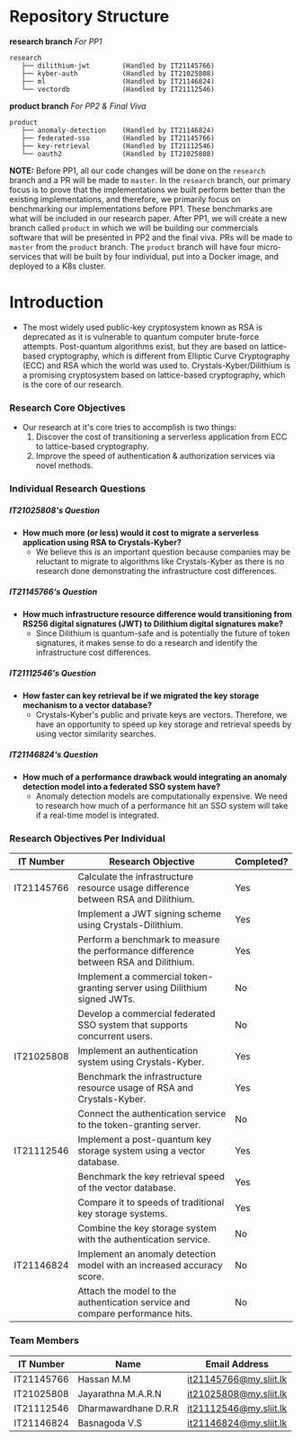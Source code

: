 # Repository Structure
**research branch**     *For PP1*
```
research
   ├── dilithium-jwt        (Handled by IT21145766)
   ├── kyber-auth           (Handled by IT21025808)
   ├── ml                   (Handled by IT21146824)
   └── vectordb             (Handled by IT21112546)
```

**product branch**            *For PP2 & Final Viva*
```
product
   ├── anomaly-detection    (Handled by IT21146824)
   ├── federated-sso        (Handled by IT21145766)
   ├── key-retrieval        (Handled by IT21112546)
   └── oauth2               (Handled by IT21025808)
```

**NOTE:** Before PP1, all our code changes will be done on the `research` branch and a PR will be made to `master`. In the `research` branch, our primary focus is to prove that the implementations we built perform better than the existing implementations, and therefore, we primarily focus on benchmarking our implementations before PP1. These benchmarks are what will be included in our research paper.
After PP1, we will create a new branch called `product` in which we will be building our commercials software that will be presented in PP2 and the final viva. PRs will be made to `master` from the `product` branch.
The `product` branch will have four micro-services that will be built by four individual, put into a Docker image, and deployed to a K8s cluster.

# Introduction
+ The most widely used public-key cryptosystem known as RSA is deprecated as it is vulnerable to quantum computer brute-force attempts. Post-quantum algorithms exist, but they are based on lattice-based cryptography, which is different from Elliptic Curve Cryptography (ECC) and RSA which the world was used to. Crystals-Kyber/Dilithium is a promising cryptosystem based on lattice-based cryptography, which is the core of our research.

### Research Core Objectives
+ Our research at it's core tries to accomplish is two things:
    1. Discover the cost of transitioning a serverless application from ECC to lattice-based cryptography.
    2. Improve the speed of authentication & authorization services via novel methods.

### Individual Research Questions
##### IT21025808's Question
+ **How much more (or less) would it cost to migrate a serverless application using RSA to Crystals-Kyber?**
    + We believe this is an important question because companies may be reluctant to migrate to algorithms like Crystals-Kyber as there is no research done demonstrating the infrastructure cost differences.

##### IT21145766's Question
+ **How much infrastructure resource difference would transitioning from RS256 digital signatures (JWT) to Dilithium digital signatures make?**
    + Since Dilithium is quantum-safe and is potentially the future of token signatures, it makes sense to do a research and identify the infrastructure cost differences.

##### IT21112546's Question
+ **How faster can key retrieval be if we migrated the key storage mechanism to a vector database?**
    + Crystals-Kyber's public and private keys are vectors. Therefore, we have an opportunity to speed up key storage and retrieval speeds by using vector similarity searches.

##### IT21146824's Question
+ **How much of a performance drawback would integrating an anomaly detection model into a federated SSO system have?**
    + Anomaly detection models are computationally expensive. We need to research how much of a performance hit an SSO system will take if a real-time model is integrated.

### Research Objectives Per Individual

| IT Number  | Research Objective | Completed? |
|------------|--------------------|------------|
| IT21145766 | Calculate the infrastructure resource usage difference between RSA and Dilithium. | Yes |
|            | Implement a JWT signing scheme using Crystals-Dilithium. | Yes |
|            | Perform a benchmark to measure the performance difference between RSA and Dilithium. | Yes |
|            | Implement a commercial token-granting server using Dilithium signed JWTs. | No |
|            | Develop a commercial federated SSO system that supports concurrent users. | No |
| IT21025808 | Implement an authentication system using Crystals-Kyber. | Yes |
|            | Benchmark the infrastructure resource usage of RSA and Crystals-Kyber. | Yes |
|            | Connect the authentication service to the token-granting server. | No |
| IT21112546 | Implement a post-quantum key storage system using a vector database. | Yes |
|            | Benchmark the key retrieval speed of the vector database. | Yes |
|            | Compare it to speeds of traditional key storage systems. | Yes |
|            | Combine the key storage system with the authentication service. | No |
| IT21146824 | Implement an anomaly detection model with an increased accuracy score. | No |
|            | Attach the model to the authentication service and compare performance hits. | No |

### Team Members
|  IT Number   | Name                 | Email Address               |
|--------------|----------------------|-----------------------------|
| IT21145766   | Hassan M.M           | it21145766@my.sliit.lk      |
| IT21025808   | Jayarathna M.A.R.N   | it21025808@my.sliit.lk      |
| IT21112546   | Dharmawardhane D.R.R | it21112546@my.sliit.lk      |
| IT21146824   | Basnagoda V.S        | it21146824@my.sliit.lk      |
